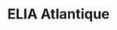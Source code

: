 ---
title: "ELIA Atlantique"
url: /saint-medard-daunis/elia-atlantique/
shop: approvisionnement médical
---